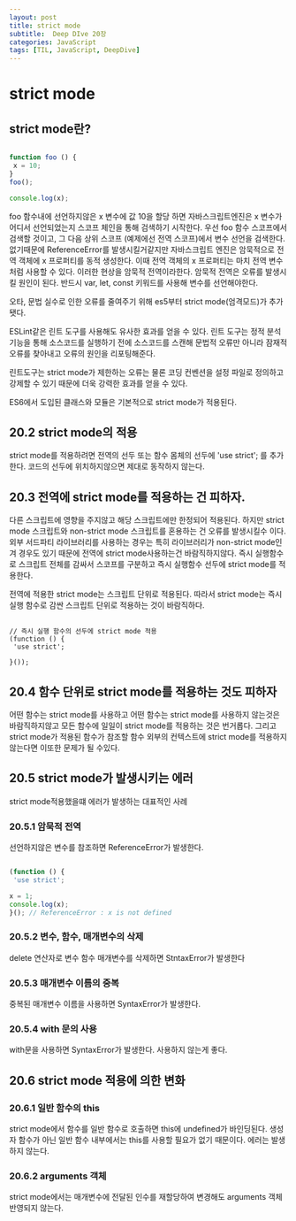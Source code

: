 ```yaml
---
layout: post
title: strict mode
subtitle:  Deep DIve 20장
categories: JavaScript
tags: [TIL, JavaScript, DeepDive]
---
```



# strict mode


## strict mode란?

```javascript

function foo () {
 x = 10;
}
foo();

console.log(x);

```

foo 함수내에 선언하지않은 x 변수에 값 10을 할당 하면
자바스크립트엔진은  x 변수가 어디서 선언되었는지 스코프 체인을 통해 검색하기 시작한다.
우선 foo 함수 스코프에서 검색할 것이고, 그 다음 상위 스코프 (예제에선 전역 스코프)에서 변수 선언을 검색한다.
없기때문에 ReferenceError를 발생시킬거같지만 자바스크립트 엔진은 암묵적으로 전역 객체에 x 프로퍼티를 동적 생성한다. 이때 전역 객체의 x 프로퍼티는 마치 전역 변수처럼 사용할 수 있다.
이러한 현상을 암묵적 전역이라한다.
암묵적 전역은 오류를 발생시킬 원인이 된다. 반드시 var, let, const 키워드를 사용해 변수를 선언해야한다.

오타, 문법 실수로 인한 오류를 줄여주기 위해 es5부터 strict mode(엄격모드)가 추가됏다.

ESLint같은 린트 도구를 사용해도 유사한 효과를 얻을 수 있다.
린트 도구는 정적 분석 기능을 통해 소스코드를 실행하기 전에 소스코드를 스캔해
문법적 오류만 아니라 잠재적 오류를 찾아내고 오류의 원인을 리포팅해준다.

린트도구는 strict mode가 제한하는 오류는 물론 
코딩 컨벤션을 설정 파일로 정의하고 강제할 수 있기 때문에 더욱 강력한 효과를 얻을 수 있다.

ES6에서 도입된 클래스와 모듈은 기본적으로 strict mode가 적용된다.

## 20.2 strict mode의 적용

strict mode를 적용하려면 전역의 선두 또는 함수 몸체의 선두에 'use strict'; 를 추가한다.
코드의 선두에 위치하지않으면 제대로 동작하지 않는다.

## 20.3 전역에 strict mode를 적용하는 건 피하자.

다른 스크립트에 영향을 주지않고 해당 스크립트에만 한정되어 적용된다.
하지만 strict mode 스크립트와 non-strict mode 스크립트를 혼용하는 건 오류를 발생시킬수 이다.
외부 서드파티 라이브러리를 사용하는 경우는 특히 라이브러리가 non-strict mode인겨 경우도 있기 때문에 전역에 strict mode사용하는건 바람직하지않다.
즉시 실행함수로 스크립트 전체를 감싸서 스코프를 구분하고 즉시 실행함수 선두에 strict mode를 적용한다.


전역에 적용한 strict mode는 스크립트 단위로 적용된다.
따라서 strict mode는 즉시 실행 함수로 감싼 스크립트 단위로 적용하는 것이 바람직하다.



```javscript

// 즉시 실행 함수의 선두에 strict mode 적용
(function () {
 'use strict';

}());
```

## 20.4 함수 단위로 strict mode를 적용하는 것도 피하자

어떤 함수는 strict mode를 사용하고 어떤 함수는 strict mode를 사용하지 않는것은 바람직하지않고
모든 함수에 일일이 strict mode를 적용하는 것은 번거롭다.
그리고 strict mode가 적용된 함수가 참조할 함수 외부의 컨텍스트에 strict mode를 적용하지않는다면 이또한 문제가 될 수있다.

## 20.5 strict mode가 발생시키는 에러

strict mode적용했을떄 에러가 발생하는 대표적인 사례

### 20.5.1 암묵적 전역

선언하지않은 변수를 참조하면 ReferenceError가 발생한다.

```javascript

(function () {
 'use strict';

x = 1;
console.log(x);
}(); // ReferenceError : x is not defined

```


### 20.5.2 변수, 함수, 매개변수의 삭제

delete 연산자로 변수 함수 매개변수를 삭제하면 StntaxError가 발생한다

### 20.5.3 매개변수 이름의 중복

중복된 매개변수 이름을 사용하면 SyntaxError가 발생한다.

### 20.5.4 with 문의 사용

with문을 사용하면 SyntaxError가 발생한다. 사용하지 않는게 좋다.

## 20.6 strict mode 적용에 의한 변화

### 20.6.1 일반 함수의 this

strict mode에서 함수를 일반 함수로 호출하면 this에 undefined가 바인딩된다.
생성자 함수가 아닌 일반 함수 내부에서는 this를 사용할 필요가 없기 때문이다.
에러는 발생하지 않는다.

### 20.6.2 arguments 객체

strict mode에서는 매개변수에 전달된 인수를 재할당하여 변경해도 arguments 객체 반영되지 않는다.












